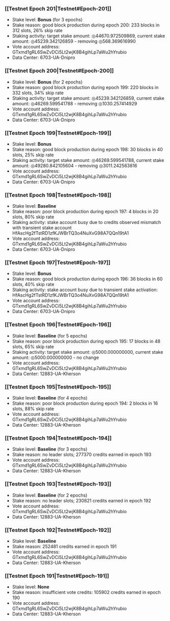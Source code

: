 ### [[Testnet Epoch 201|Testnet#Epoch-201]]
* Stake level: **Bonus** (for 3 epochs)
* Stake reason: good block production during epoch 200: 233 blocks in 312 slots, 26% skip rate
* Staking activity: target stake amount: ◎44670.972509869, current stake amount: ◎45239.342126859 - removing ◎568.369616990
* Vote account address: GTxmd1gRL6SwZvDCi5Lt2wjK8B4gihLp7aWu2hYrubio
* Data Center: 6703-UA-Dnipro
### [[Testnet Epoch 200|Testnet#Epoch-200]]
* Stake level: **Bonus** (for 2 epochs)
* Stake reason: good block production during epoch 199: 220 blocks in 332 slots, 34% skip rate
* Staking activity: target stake amount: ◎45239.342126859, current stake amount: ◎46269.599541788 - removing ◎1030.257414929
* Vote account address: GTxmd1gRL6SwZvDCi5Lt2wjK8B4gihLp7aWu2hYrubio
* Data Center: 6703-UA-Dnipro
### [[Testnet Epoch 199|Testnet#Epoch-199]]
* Stake level: **Bonus**
* Stake reason: good block production during epoch 198: 30 blocks in 40 slots, 25% skip rate
* Staking activity: target stake amount: ◎46269.599541788, current stake amount: ◎49280.842105604 - removing ◎3011.242563816
* Vote account address: GTxmd1gRL6SwZvDCi5Lt2wjK8B4gihLp7aWu2hYrubio
* Data Center: 6703-UA-Dnipro
### [[Testnet Epoch 198|Testnet#Epoch-198]]
* Stake level: **Baseline**
* Stake reason: poor block production during epoch 197: 4 blocks in 20 slots, 80% skip rate
* Staking activity: stake account busy due to credits observed mismatch with transient stake account HfAscHg2fTstRD1zfKJWBrTQ3o4NuXvG98A7QQn19tA1
* Vote account address: GTxmd1gRL6SwZvDCi5Lt2wjK8B4gihLp7aWu2hYrubio
* Data Center: 6703-UA-Dnipro
### [[Testnet Epoch 197|Testnet#Epoch-197]]
* Stake level: **Bonus**
* Stake reason: good block production during epoch 196: 36 blocks in 60 slots, 40% skip rate
* Staking activity: stake account busy due to transient stake activation: HfAscHg2fTstRD1zfKJWBrTQ3o4NuXvG98A7QQn19tA1
* Vote account address: GTxmd1gRL6SwZvDCi5Lt2wjK8B4gihLp7aWu2hYrubio
* Data Center: 6703-UA-Dnipro
### [[Testnet Epoch 196|Testnet#Epoch-196]]
* Stake level: **Baseline** (for 5 epochs)
* Stake reason: poor block production during epoch 195: 17 blocks in 48 slots, 65% skip rate
* Staking activity: target stake amount: ◎5000.000000000, current stake amount: ◎5000.000000000 - no change
* Vote account address: GTxmd1gRL6SwZvDCi5Lt2wjK8B4gihLp7aWu2hYrubio
* Data Center: 12883-UA-Kherson
### [[Testnet Epoch 195|Testnet#Epoch-195]]
* Stake level: **Baseline** (for 4 epochs)
* Stake reason: poor block production during epoch 194: 2 blocks in 16 slots, 88% skip rate 
* Vote account address: GTxmd1gRL6SwZvDCi5Lt2wjK8B4gihLp7aWu2hYrubio
* Data Center: 12883-UA-Kherson
### [[Testnet Epoch 194|Testnet#Epoch-194]]
* Stake level: **Baseline** (for 3 epochs)
* Stake reason: no leader slots; 277370 credits earned in epoch 193
* Vote account address: GTxmd1gRL6SwZvDCi5Lt2wjK8B4gihLp7aWu2hYrubio
* Data Center: 12883-UA-Kherson
### [[Testnet Epoch 193|Testnet#Epoch-193]]
* Stake level: **Baseline** (for 2 epochs)
* Stake reason: no leader slots; 230821 credits earned in epoch 192
* Vote account address: GTxmd1gRL6SwZvDCi5Lt2wjK8B4gihLp7aWu2hYrubio
* Data Center: 12883-UA-Kherson
### [[Testnet Epoch 192|Testnet#Epoch-192]]
* Stake level: **Baseline**
* Stake reason: 252481 credits earned in epoch 191
* Vote account address: GTxmd1gRL6SwZvDCi5Lt2wjK8B4gihLp7aWu2hYrubio
* Data Center: 12883-UA-Kherson
### [[Testnet Epoch 191|Testnet#Epoch-191]]
* Stake level: **None**
* Stake reason: insufficient vote credits: 105902 credits earned in epoch 190
* Vote account address: GTxmd1gRL6SwZvDCi5Lt2wjK8B4gihLp7aWu2hYrubio
* Data Center: 12883-UA-Kherson